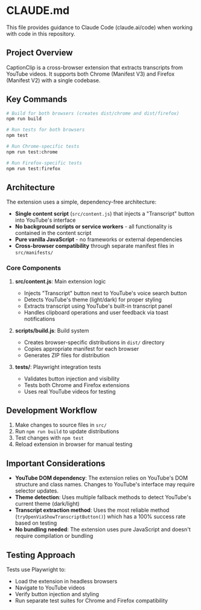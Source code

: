# CLAUDE.md

This file provides guidance to Claude Code (claude.ai/code) when working with code in this repository.

## Project Overview

CaptionClip is a cross-browser extension that extracts transcripts from YouTube videos. It supports both Chrome (Manifest V3) and Firefox (Manifest V2) with a single codebase.

## Key Commands

```bash
# Build for both browsers (creates dist/chrome and dist/firefox)
npm run build

# Run tests for both browsers
npm test

# Run Chrome-specific tests
npm run test:chrome

# Run Firefox-specific tests
npm run test:firefox
```

## Architecture

The extension uses a simple, dependency-free architecture:

- **Single content script** (`src/content.js`) that injects a "Transcript" button into YouTube's interface
- **No background scripts or service workers** - all functionality is contained in the content script
- **Pure vanilla JavaScript** - no frameworks or external dependencies
- **Cross-browser compatibility** through separate manifest files in `src/manifests/`

### Core Components

1. **src/content.js**: Main extension logic
   - Injects "Transcript" button next to YouTube's voice search button
   - Detects YouTube's theme (light/dark) for proper styling
   - Extracts transcript using YouTube's built-in transcript panel
   - Handles clipboard operations and user feedback via toast notifications

2. **scripts/build.js**: Build system
   - Creates browser-specific distributions in `dist/` directory
   - Copies appropriate manifest for each browser
   - Generates ZIP files for distribution

3. **tests/**: Playwright integration tests
   - Validates button injection and visibility
   - Tests both Chrome and Firefox extensions
   - Uses real YouTube videos for testing

## Development Workflow

1. Make changes to source files in `src/`
2. Run `npm run build` to update distributions
3. Test changes with `npm test`
4. Reload extension in browser for manual testing

## Important Considerations

- **YouTube DOM dependency**: The extension relies on YouTube's DOM structure and class names. Changes to YouTube's interface may require selector updates.
- **Theme detection**: Uses multiple fallback methods to detect YouTube's current theme (dark/light)
- **Transcript extraction method**: Uses the most reliable method (`tryOpenViaShowTranscriptButton()`) which has a 100% success rate based on testing
- **No bundling needed**: The extension uses pure JavaScript and doesn't require compilation or bundling

## Testing Approach

Tests use Playwright to:
- Load the extension in headless browsers
- Navigate to YouTube videos
- Verify button injection and styling
- Run separate test suites for Chrome and Firefox compatibility